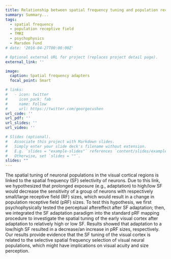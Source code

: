 ```yaml
---
title: Relationship between spatial frequency tuning and population receptive field size
summary: Summary...
tags:
  - spatial frequency
  - population receptive field
  - fMRI
  - psychophysics
  - Marsden Fund
# date: '2016-04-27T00:00:00Z'

# Optional external URL for project (replaces project detail page).
external_link: ''

image:
  caption: Spatial frequency adapters
  focal_point: Smart

# links:
#   - icon: twitter
#     icon_pack: fab
#     name: Follow
#     url: https://twitter.com/georgecushen
url_code: ''
url_pdf: ''
url_slides: ''
url_video: ''

# Slides (optional).
#   Associate this project with Markdown slides.
#   Simply enter your slide deck's filename without extension.
#   E.g. `slides = "example-slides"` references `content/slides/example-slides.md`.
#   Otherwise, set `slides = ""`.
slides: ""
---
```


The spatial tuning of neuronal populations in the visual cortical regions is linked to the spatial frequency (SF) selectivity of neurons. Due to this link, we hypothesized that prolonged exposure (e.g., adaptation) to high/low SF would decrease the sensitivity of a group of neurons with respectively small/large receptive field (RF) sizes, which would result in a change in population receptive field (pRF) sizes. To test this hypothesis, we first psychophysically tested the perceptual aftereffect after SF adaptation; then, we integrated the SF adaptation paradigm into the standard pRF mapping procedure to investigate the spatial tuning of the early visual cortex after adaptation to relatively high or low SF. Results showed that adaptation to a low/high SF resulted in a decrease/an increase in pRF sizes, respectively. Our results provide evidence that the SF tuning of the visual cortex is related to the selective spatial frequency selection of visual neural populations, which might have implications on visual acuity and size perception.